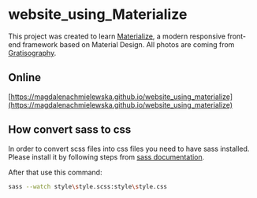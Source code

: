 # website_using_Materialize  

This project was created to learn [Materialize](http://materializecss.com), a modern responsive front-end framework based on Material Design. 
All photos are coming from [Gratisography](http://www.gratisography.com/).  

## Online  
[https://magdalenachmielewska.github.io/website_using_materialize](https://magdalenachmielewska.github.io/website_using_materialize)

## How convert sass to css

In order to convert scss files into css files you need to have sass installed.  
Please install it by following steps from [sass documentation](http://sass-lang.com/install).  

After that use this command:  

```bash
sass --watch style\style.scss:style\style.css
```
